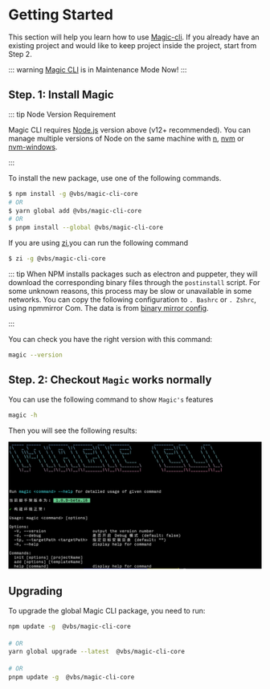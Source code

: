 # Getting Started

This section will help you learn how to use [Magic-cli](https://github.com/vbs-plus/magic-cli). If you already have an existing project and would like to keep project inside the project, start from Step 2.

::: warning
[Magic CLI](https://github.com/vbs-plus/magic-cli) is in Maintenance Mode Now!
:::
##  Step. 1: Install Magic

::: tip Node Version Requirement

Magic CLI requires [Node.js](https://nodejs.org/) version above (v12+ recommended). You can manage multiple versions of Node on the same machine with [n](https://github.com/tj/n), [nvm](https://github.com/creationix/nvm) or [nvm-windows](https://github.com/coreybutler/nvm-windows).

:::

To install the new package, use one of the following commands.

``` sh
$ npm install -g @vbs/magic-cli-core
# OR
$ yarn global add @vbs/magic-cli-core
# OR
$ pnpm install --global @vbs/magic-cli-core
```

If you are using [zi](https://www.npmjs.com/package/za-zi),you can run the following command

```sh
$ zi -g @vbs/magic-cli-core
```

::: tip
When NPM installs packages such as electron and puppeter, they will download the corresponding binary files through the `postinstall` script. For some unknown reasons, this process may be slow or unavailable in some networks. You can copy the following configuration to `. Bashrc` or `. Zshrc`, using npmmirror Com. The data is from [binary mirror config](https://github.com/cnpm/binary-mirror-config).

:::

You can check you have the right version with this command:

```sh
magic --version
```

##  Step. 2: Checkout `Magic` works normally

You can use the following command to show `Magic's` features 

```sh
magic -h
```
Then you will see the following results:

![](https://raw.githubusercontent.com/imageList/imglist/master/img/20220905094449.png)

## Upgrading

To upgrade the global Magic CLI package, you need to run:

```sh
npm update -g  @vbs/magic-cli-core

# OR
yarn global upgrade --latest  @vbs/magic-cli-core

# OR
pnpm update -g  @vbs/magic-cli-core
```

